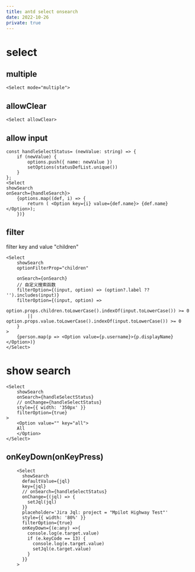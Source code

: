 ```yaml
---
title: antd select onsearch
date: 2022-10-26
private: true
---
```


# select

## multiple

    <Select mode="multiple">

## allowClear

    <Select allowClear>



## allow input

    const handleSelectStatus= (newValue: string) => {
        if (newValue) {
            options.push({ name: newValue })
            setOptions(statusDefList.unique())
        }
    };
    <Select 
    showSearch
    onSearch={handleSearch}>
        {options.map((def, i) => {
            return ( <Option key={i} value={def.name}> {def.name} </Option>);
        })}

## filter

filter key and value "children"

    <Select
        showSearch
        optionFilterProp="children"

        onSearch={onSearch}
        // 自定义搜索函数
        filterOption={(input, option) => (option?.label ?? '').includes(input)}
        filterOption={(input, option) =>  
            option.props.children.toLowerCase().indexOf(input.toLowerCase()) >= 0 
            || option.props.value.toLowerCase().indexOf(input.toLowerCase()) >= 0
        }
    >
        {person.map(p => <Option value={p.username}>{p.displayName}</Option>)}
    </Select>

# show search
    <Select
        showSearch
        onSearch={handleSelectStatus}
        // onChange={handleSelectStatus}
        style={{ width: '350px' }}
        filterOption={true}
    >
        <Option value="" key="all">
        All
        </Option>
    </Select>

## onKeyDown(onKeyPress)
        <Select
          showSearch
          defaultValue={jql}
          key={jql}
          // onSearch={handleSelectStatus}
          onChange={(jql) => {
            setJql(jql)
          }}
          placeholder='Jira Jql: project = "Mpilot Highway Test"'
          style={{ width: '80%' }}
          filterOption={true}
          onKeyDown={(e:any) =>{
            console.log(e.target.value)
            if (e.keyCode == 13) {
              console.log(e.target.value)
              setJql(e.target.value)
            }
          }}
        >
